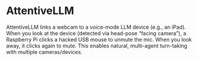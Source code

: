# AttentiveLLM
AttentiveLLM links a webcam to a voice-mode LLM device (e.g., an iPad). When you look at the device (detected via head-pose “facing camera”), a Raspberry Pi clicks a hacked USB mouse to unmute the mic. When you look away, it clicks again to mute. This enables natural, multi-agent turn-taking with multiple cameras/devices.
